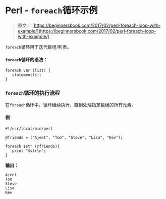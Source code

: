 # Perl - `foreach`循环示例

> 原文： [https://beginnersbook.com/2017/02/perl-foreach-loop-with-example/](https://beginnersbook.com/2017/02/perl-foreach-loop-with-example/)

`foreach`循环用于迭代数组/列表。

#### `foreach`循环的语法：

```
foreach var (list) {
   statement(s);
}
```

### `foreach`循环的执行流程

在`foreach`循环中，循环继续执行，直到处理指定数组的所有元素。

#### 例

```
#!/usr/local/bin/perl

@friends = ("Ajeet", "Tom", "Steve", "Lisa", "Kev");

foreach $str (@friends){
   print "$str\n";
}
```

**输出：**

```
Ajeet
Tom
Steve
Lisa
Kev
```